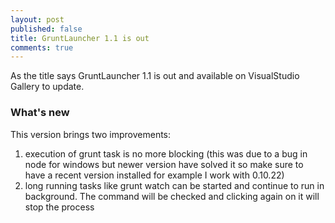 ```yaml
---
layout: post
published: false
title: GruntLauncher 1.1 is out
comments: true
---
```


As the title says GruntLauncher 1.1 is out and available on VisualStudio Gallery to update.

### What's new

This version brings two improvements: 

1. execution of grunt task is no more blocking (this was due to a bug in node for windows but newer version have solved it so make sure to have a recent version installed for example I work with 0.10.22)
2. long running tasks like grunt watch can be started and continue to run in background. The command will be checked and clicking again on it will stop the process 